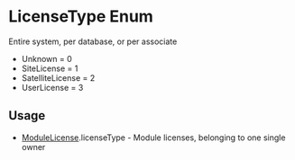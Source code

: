 <properties generated="1" SortOrder="990" />

# LicenseType Enum

Entire system, per database, or per associate

* Unknown = 0
* SiteLicense = 1
* SatelliteLicense = 2
* UserLicense = 3

## Usage
* [ModuleLicense](ModuleLicense.md).licenseType - Module licenses, belonging to one single owner

